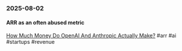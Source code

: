 ### 2025-08-02
#### ARR as an often abused metric
[How Much Money Do OpenAI And Anthropic Actually Make?](https://www.wheresyoured.at/howmuchmoney/) #arr #ai #startups #revenue 



